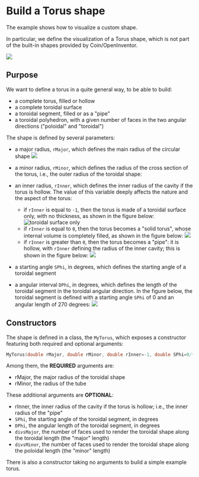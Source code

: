 # Build a Torus shape

The example shows how to visualize a custom shape.

In particular, we define the visualization of a Torus shape, which is not part of the built-in shapes provided by Coin/OpenInventor.

![](assets/README-a43d3802.png)


## Purpose

We want to define a torus in a quite general way, to be able to build:
- a complete torus, filled or hollow
- a complete toroidal surface
- a toroidal segment, filled or as a "pipe"
- a toroidal polyhedron, with a given number of faces in the two angular directions ("poloidal" and "toroidal")

The shape is defined by several parameters:

 - a major radius, `rMajor`, which defines the main radius of the circular shape
 ![](assets/README-99a46011.png)
 - a minor radius, `rMinor`, which defines the radius of the cross section of the torus, i.e., the outer radius of the toroidal shape:
 - an inner radius, `rInner`, which defines the inner radius of the cavity if the torus is hollow. The value of this variable deeply affects the nature and the aspect of the torus:
   - if `rInner` is equal to `-1`, then the torus is made of a toroidal surface only, with no thickness, as shown in the figure below:
   ![toroidal surface only](assets/README-ec67fe9e.png)
   - if `rInner` is equal to `0`, then the torus becomes a "solid torus", whose internal volume is completely filled, as shown in the figure below:
   ![](assets/README-407b4ca2.png)
   - if `rInner` is greater than `0`, then the torus becomes a "pipe": it is hollow, with `rInner` defining the radius of the inner cavity; this is shown in the figure below:
   ![](assets/README-54c66f3d.png)

- a starting angle `SPhi`, in degrees, which defines the starting angle of a toroidal segment
- a angular interval `DPhi`, in degrees, which defines the length of the toroidal segment in the toroidal angular direction. In the figure below, the toroidal segment is defined with a starting angle `SPhi` of 0 and an angular length of 270 degrees:
![](assets/README-ad3db86f.png)

## Constructors

The shape is defined in a class, the `MyTorus`, which exposes a constructor featuring both required and optional arguments:

```cpp
MyTorus(double rMajor, double rMinor, double rInner=-1, double SPhi=0/*degrees*/, double DPhi=360/*degrees*/, int divsMajor=70, int divsMinor=40);
```

Among them, the **REQUIRED**  arguments are:

- rMajor, the major radius of the toroidal shape
- rMinor, the radius of the tube

These additional arguments are **OPTIONAL**:

- rInner, the inner radius of the cavity if the torus is hollow; i.e., the inner radius of the "pipe"
- `SPhi`, the starting angle of the toroidal segment, in degrees
- `DPhi`, the angular length of the toroidal segment, in degrees
- `divsMajor`, the number of faces used to render the toroidal shape along the toroidal length (the "major" length)
- `divsMinor`, the number of faces used to render the toroidal shape along the poloidal length (the "minor" length)


There is also a constructor taking no arguments to build a simple example torus.
